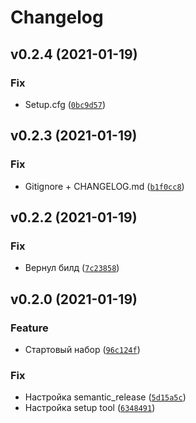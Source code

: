 # Changelog

<!--next-version-placeholder-->

## v0.2.4 (2021-01-19)
### Fix
* Setup.cfg ([`0bc9d57`](https://github.com/iredun/django-smsru/commit/0bc9d579340ba0f14684b2e76ebe86c8c2635931))

## v0.2.3 (2021-01-19)
### Fix
* Gitignore + CHANGELOG.md ([`b1f0cc8`](https://github.com/iredun/django-smsru/commit/b1f0cc81183c3fda1f204664eac234db8ab71d74))

## v0.2.2 (2021-01-19)
### Fix
* Вернул билд ([`7c23858`](https://github.com/iredun/django-smsru/commit/7c23858c044768c7f7119876fbf5c79ed9e884d6))

## v0.2.0 (2021-01-19)
### Feature
* Стартовый набор ([`96c124f`](https://github.com/iredun/django-smsru/commit/96c124f4377da825491cc14eefc63ce0efaa728c))

### Fix
* Настройка semantic_release ([`5d15a5c`](https://github.com/iredun/django-smsru/commit/5d15a5cede968428dae0bd775316dcf6779554b8))
* Настройка setup tool ([`6348491`](https://github.com/iredun/django-smsru/commit/6348491c76f5d5aa83ad3057071831140d19b853))